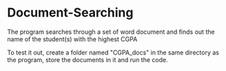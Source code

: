 # Document-Searching
The program searches through a set of word document and finds out the name of the student(s) with the highest CGPA

To test it out, create a folder named "CGPA_docs" in the same directory as the program, store the documents in it and run the code.
